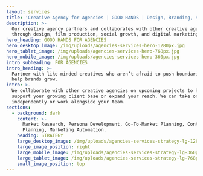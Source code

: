```yaml
---
layout: services
title: 'Creative Agency for Agencies | GOOD HANDS | Design, Branding, Strategy'
description: >-
  Our creative agency partners and collaborates with other creative agencies
  through design, film production, social growth, and digital marketing.
hero_heading: GOOD HANDS FOR AGENCIES
hero_desktop_image: /img/uploads/agencies-services-hero-1280px.jpg
hero_tablet_image: /img/uploads/agencies-services-hero-768px.jpg
hero_mobile_image: /img/uploads/agencies-services-hero-360px.jpg
intro_subheading: FOR AGENCIES
intro_heading: >-
  Partner with like-minded creatives who aren’t afraid to push boundaries to
  help brands grow.
intro: >-
  We collaborate with other creative agencies on upcoming projects to help
  support your growing client base or expand your reach. We can take on projects
  independently or work alongside your team.
sections:
  - background: dark
    content: >-
      ​​Market Research, Persona Development, Go-To-Market Planning, Content
      Planning, Marketing Automation.
    heading: STRATEGY
    large_desktop_image: /img/uploads/agencies-services-strategy-lg-1280px.jpg
    large_image_position: right
    large_mobile_image: /img/uploads/agencies-services-strategy-lg-360px.jpg
    large_tablet_image: /img/uploads/agencies-services-strategy-lg-768px.jpg
    small_image_position: top
---
```


